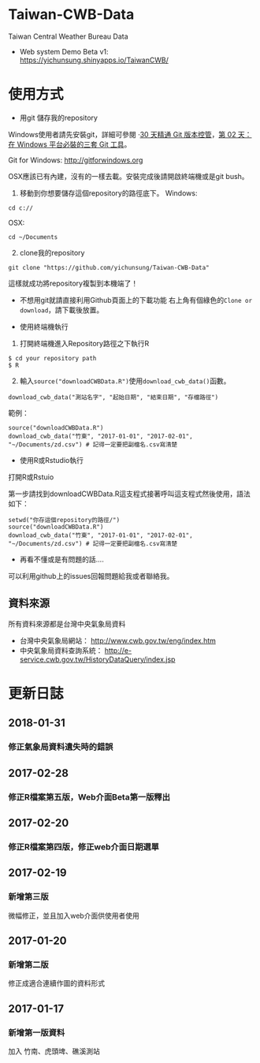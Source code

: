 # Taiwan-CWB-Data
Taiwan Central Weather Bureau Data

* Web system Demo  Beta v1:
https://yichunsung.shinyapps.io/TaiwanCWB/

# 使用方式

* 用git 儲存我的repository

Windows使用者請先安裝git，詳細可參閱 ·[30 天精通 Git 版本控管](https://github.com/yichunsung/Learn-Git-in-30-days/blob/master/zh-tw/README.md)，[第 02 天：在 Windows 平台必裝的三套 Git 工具](https://github.com/yichunsung/Learn-Git-in-30-days/blob/master/zh-tw/02.md)。

Git for Windows: http://gitforwindows.org

OSX應該已有內建，沒有的一樣去載。安裝完成後請開啟終端機或是git bush。

1. 移動到你想要儲存這個repository的路徑底下。
Windows:
```{git}
cd c://
```
OSX:
```{git}
cd ~/Documents
```

2. clone我的repository
```{git}
git clone "https://github.com/yichunsung/Taiwan-CWB-Data"
```
這樣就成功將repository複製到本機端了！

* 不想用git就請直接利用Github頁面上的下載功能
右上角有個綠色的`Clone or download`，請下載後放置。


* 使用終端機執行

1. 打開終端機進入Repository路徑之下執行R
```{cmd}
$ cd your repository path
$ R
```

2. 輸入`source("downloadCWBData.R")`使用`download_cwb_data()`函數。

`download_cwb_data("測站名字", "起始日期", "結束日期", "存檔路徑")`

範例：
```{r}
source("downloadCWBData.R")
download_cwb_data("竹東", "2017-01-01", "2017-02-01", "~/Documents/zd.csv") # 記得一定要把副檔名.csv寫清楚

```
* 使用R或Rstudio執行

打開R或Rstuio

第一步請找到downloadCWBData.R這支程式接著呼叫這支程式然後使用，語法如下：
```{r}
setwd("你存這個repository的路徑/")
source("downloadCWBData.R")
download_cwb_data("竹東", "2017-01-01", "2017-02-01", "~/Documents/zd.csv") # 記得一定要把副檔名.csv寫清楚

```
* 再看不懂或是有問題的話....

可以利用github上的issues回報問題給我或者聯絡我。

## 資料來源

所有資料來源都是台灣中央氣象局資料

* 台灣中央氣象局網站：
http://www.cwb.gov.tw/eng/index.htm
* 中央氣象局資料查詢系統：
http://e-service.cwb.gov.tw/HistoryDataQuery/index.jsp

# 更新日誌

## 2018-01-31

### 修正氣象局資料遺失時的錯誤

## 2017-02-28

### 修正R檔案第五版，Web介面Beta第一版釋出

## 2017-02-20

### 修正R檔案第四版，修正web介面日期選單

## 2017-02-19

### 新增第三版

微幅修正，並且加入web介面供使用者使用

## 2017-01-20

### 新增第二版

修正成適合連續作圖的資料形式

## 2017-01-17

### 新增第一版資料

加入 竹南、虎頭埤、礁溪測站 